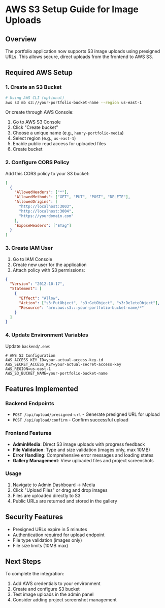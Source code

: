# AWS S3 Setup Guide for Image Uploads

## Overview

The portfolio application now supports S3 image uploads using presigned URLs. This allows secure, direct uploads from the frontend to AWS S3.

## Required AWS Setup

### 1. Create an S3 Bucket

```bash
# Using AWS CLI (optional)
aws s3 mb s3://your-portfolio-bucket-name --region us-east-1
```

Or create through AWS Console:

1. Go to AWS S3 Console
2. Click "Create bucket"
3. Choose a unique name (e.g., `henry-portfolio-media`)
4. Select region (e.g., `us-east-1`)
5. Enable public read access for uploaded files
6. Create bucket

### 2. Configure CORS Policy

Add this CORS policy to your S3 bucket:

```json
[
  {
    "AllowedHeaders": ["*"],
    "AllowedMethods": ["GET", "PUT", "POST", "DELETE"],
    "AllowedOrigins": [
      "http://localhost:3003",
      "http://localhost:3004",
      "https://yourdomain.com"
    ],
    "ExposeHeaders": ["ETag"]
  }
]
```

### 3. Create IAM User

1. Go to IAM Console
2. Create new user for the application
3. Attach policy with S3 permissions:

```json
{
  "Version": "2012-10-17",
  "Statement": [
    {
      "Effect": "Allow",
      "Action": ["s3:PutObject", "s3:GetObject", "s3:DeleteObject"],
      "Resource": "arn:aws:s3:::your-portfolio-bucket-name/*"
    }
  ]
}
```

### 4. Update Environment Variables

Update `backend/.env`:

```properties
# AWS S3 Configuration
AWS_ACCESS_KEY_ID=your-actual-access-key-id
AWS_SECRET_ACCESS_KEY=your-actual-secret-access-key
AWS_REGION=us-east-1
AWS_S3_BUCKET_NAME=your-portfolio-bucket-name
```

## Features Implemented

### Backend Endpoints

- `POST /api/upload/presigned-url` - Generate presigned URL for upload
- `POST /api/upload/confirm` - Confirm successful upload

### Frontend Features

- **AdminMedia**: Direct S3 image uploads with progress feedback
- **File Validation**: Type and size validation (images only, max 10MB)
- **Error Handling**: Comprehensive error messages and loading states
- **Gallery Management**: View uploaded files and project screenshots

### Usage

1. Navigate to Admin Dashboard → Media
2. Click "Upload Files" or drag and drop images
3. Files are uploaded directly to S3
4. Public URLs are returned and stored in the gallery

## Security Features

- Presigned URLs expire in 5 minutes
- Authentication required for upload endpoint
- File type validation (images only)
- File size limits (10MB max)

## Next Steps

To complete the integration:

1. Add AWS credentials to your environment
2. Create and configure S3 bucket
3. Test image uploads in the admin panel
4. Consider adding project screenshot management

